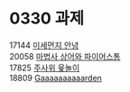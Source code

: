 <h1>0330 과제</h1>
17144
<a href="https://www.acmicpc.net/problem/17144"> 미세먼지 안녕</a>
<br>
20058
<a href="https://www.acmicpc.net/problem/20058"> 마법사 상어와 파이어스톰</a>
<br>
17825
<a href="https://www.acmicpc.net/problem/17825"> 주사위 윷놀이</a>
<br>
18809
<a href="https://www.acmicpc.net/problem/18809"> Gaaaaaaaaaarden</a>
